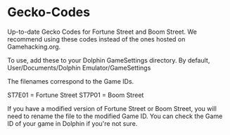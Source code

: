 # Gecko-Codes
Up-to-date Gecko Codes for Fortune Street and Boom Street. We recommend using these codes instead of the ones hosted on Gamehacking.org.

To use, add these to your Dolphin GameSettings directory. By default, User/Documents/Dolphin Emulator/GameSettings

The filenames correspond to the Game IDs.

ST7E01 = Fortune Street
ST7P01 = Boom Street

If you have a modified version of Fortune Street or Boom Street, you will need to rename the file to the modified Game ID. You can check the Game ID of your game in Dolphin if you're not sure.

